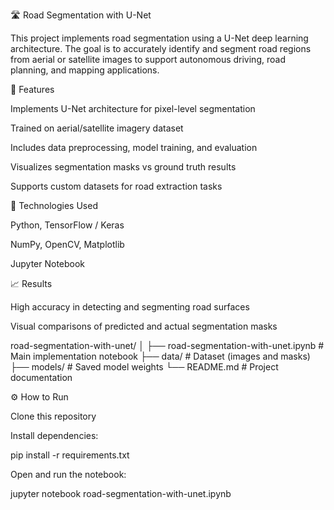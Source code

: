 🛣️ Road Segmentation with U-Net

This project implements road segmentation using a U-Net deep learning architecture. The goal is to accurately identify and segment road regions from aerial or satellite images to support autonomous driving, road planning, and mapping applications.

🚀 Features

Implements U-Net architecture for pixel-level segmentation

Trained on aerial/satellite imagery dataset

Includes data preprocessing, model training, and evaluation

Visualizes segmentation masks vs ground truth results

Supports custom datasets for road extraction tasks

🧠 Technologies Used

Python, TensorFlow / Keras

NumPy, OpenCV, Matplotlib

Jupyter Notebook

📈 Results

High accuracy in detecting and segmenting road surfaces

Visual comparisons of predicted and actual segmentation masks

road-segmentation-with-unet/
│
├── road-segmentation-with-unet.ipynb   # Main implementation notebook
├── data/                               # Dataset (images and masks)
├── models/                             # Saved model weights
└── README.md                           # Project documentation

⚙️ How to Run

Clone this repository

Install dependencies:

pip install -r requirements.txt


Open and run the notebook:

jupyter notebook road-segmentation-with-unet.ipynb
